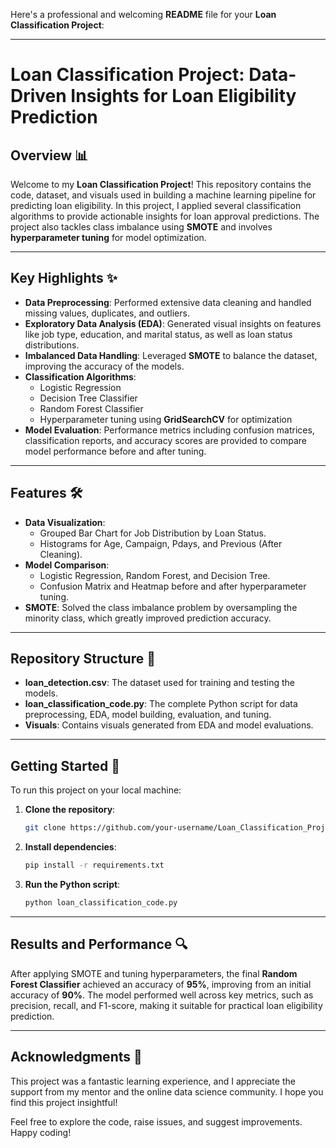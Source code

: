 Here's a professional and welcoming **README** file for your **Loan Classification Project**:

---

# Loan Classification Project: Data-Driven Insights for Loan Eligibility Prediction

## Overview 📊
Welcome to my **Loan Classification Project**! This repository contains the code, dataset, and visuals used in building a machine learning pipeline for predicting loan eligibility. In this project, I applied several classification algorithms to provide actionable insights for loan approval predictions. The project also tackles class imbalance using **SMOTE** and involves **hyperparameter tuning** for model optimization.

---

## Key Highlights ✨
- **Data Preprocessing**: Performed extensive data cleaning and handled missing values, duplicates, and outliers.
- **Exploratory Data Analysis (EDA)**: Generated visual insights on features like job type, education, and marital status, as well as loan status distributions.
- **Imbalanced Data Handling**: Leveraged **SMOTE** to balance the dataset, improving the accuracy of the models.
- **Classification Algorithms**:
  - Logistic Regression
  - Decision Tree Classifier
  - Random Forest Classifier
  - Hyperparameter tuning using **GridSearchCV** for optimization
- **Model Evaluation**: Performance metrics including confusion matrices, classification reports, and accuracy scores are provided to compare model performance before and after tuning.

---

## Features 🛠️
- **Data Visualization**:
  - Grouped Bar Chart for Job Distribution by Loan Status.
  - Histograms for Age, Campaign, Pdays, and Previous (After Cleaning).
- **Model Comparison**:
  - Logistic Regression, Random Forest, and Decision Tree.
  - Confusion Matrix and Heatmap before and after hyperparameter tuning.
- **SMOTE**: Solved the class imbalance problem by oversampling the minority class, which greatly improved prediction accuracy.

---

## Repository Structure 📂
- **loan_detection.csv**: The dataset used for training and testing the models.
- **loan_classification_code.py**: The complete Python script for data preprocessing, EDA, model building, evaluation, and tuning.
- **Visuals**: Contains visuals generated from EDA and model evaluations.
  
---

## Getting Started 🚀
To run this project on your local machine:

1. **Clone the repository**:
   ```bash
   git clone https://github.com/your-username/Loan_Classification_Project.git
   ```

2. **Install dependencies**:
   ```bash
   pip install -r requirements.txt
   ```

3. **Run the Python script**:
   ```bash
   python loan_classification_code.py
   ```

---


## Results and Performance 🔍
After applying SMOTE and tuning hyperparameters, the final **Random Forest Classifier** achieved an accuracy of **95%**, improving from an initial accuracy of **90%**. The model performed well across key metrics, such as precision, recall, and F1-score, making it suitable for practical loan eligibility prediction.

---

## Acknowledgments 🙏
This project was a fantastic learning experience, and I appreciate the support from my mentor and the online data science community. I hope you find this project insightful!

Feel free to explore the code, raise issues, and suggest improvements. Happy coding! 
